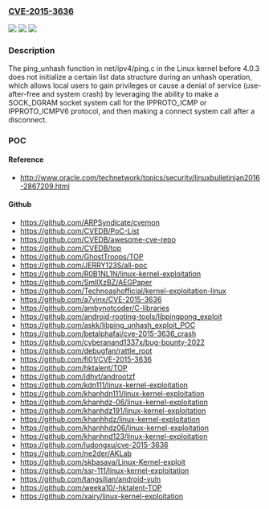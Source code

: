 ### [CVE-2015-3636](https://cve.mitre.org/cgi-bin/cvename.cgi?name=CVE-2015-3636)
![](https://img.shields.io/static/v1?label=Product&message=n%2Fa&color=blue)
![](https://img.shields.io/static/v1?label=Version&message=n%2Fa&color=blue)
![](https://img.shields.io/static/v1?label=Vulnerability&message=n%2Fa&color=brighgreen)

### Description

The ping_unhash function in net/ipv4/ping.c in the Linux kernel before 4.0.3 does not initialize a certain list data structure during an unhash operation, which allows local users to gain privileges or cause a denial of service (use-after-free and system crash) by leveraging the ability to make a SOCK_DGRAM socket system call for the IPPROTO_ICMP or IPPROTO_ICMPV6 protocol, and then making a connect system call after a disconnect.

### POC

#### Reference
- http://www.oracle.com/technetwork/topics/security/linuxbulletinjan2016-2867209.html

#### Github
- https://github.com/ARPSyndicate/cvemon
- https://github.com/CVEDB/PoC-List
- https://github.com/CVEDB/awesome-cve-repo
- https://github.com/CVEDB/top
- https://github.com/GhostTroops/TOP
- https://github.com/JERRY123S/all-poc
- https://github.com/R0B1NL1N/linux-kernel-exploitation
- https://github.com/SmllXzBZ/AEGPaper
- https://github.com/Technoashofficial/kernel-exploitation-linux
- https://github.com/a7vinx/CVE-2015-3636
- https://github.com/ambynotcoder/C-libraries
- https://github.com/android-rooting-tools/libpingpong_exploit
- https://github.com/askk/libping_unhash_exploit_POC
- https://github.com/betalphafai/cve-2015-3636_crash
- https://github.com/cyberanand1337x/bug-bounty-2022
- https://github.com/debugfan/rattle_root
- https://github.com/fi01/CVE-2015-3636
- https://github.com/hktalent/TOP
- https://github.com/idhyt/androotzf
- https://github.com/kdn111/linux-kernel-exploitation
- https://github.com/khanhdn111/linux-kernel-exploitation
- https://github.com/khanhdz-06/linux-kernel-exploitation
- https://github.com/khanhdz191/linux-kernel-exploitation
- https://github.com/khanhhdz/linux-kernel-exploitation
- https://github.com/khanhhdz06/linux-kernel-exploitation
- https://github.com/khanhnd123/linux-kernel-exploitation
- https://github.com/ludongxu/cve-2015-3636
- https://github.com/ne2der/AKLab
- https://github.com/skbasava/Linux-Kernel-exploit
- https://github.com/ssr-111/linux-kernel-exploitation
- https://github.com/tangsilian/android-vuln
- https://github.com/weeka10/-hktalent-TOP
- https://github.com/xairy/linux-kernel-exploitation

